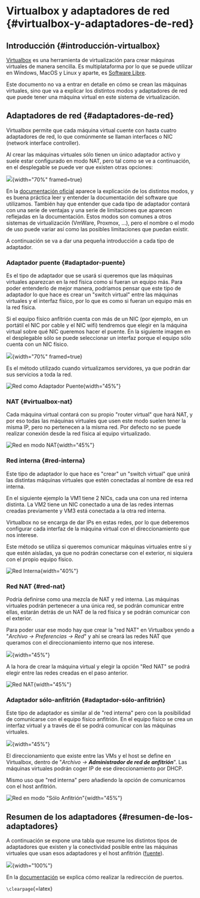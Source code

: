 
# Virtualbox y adaptadores de red {#virtualbox-y-adaptadores-de-red}

## Introducción {#introducción-virtualbox}

[Virtualbox](https://www.virtualbox.org/) es una herramienta de virtualización para crear máquinas virtuales de manera sencilla. Es multiplataforma por lo que se puede utilizar en Windows, MacOS y Linux y aparte, es [Software Libre](#software_libre).

Este documento no va a entrar en detalle en cómo se crean las máquinas virtuales, sino que va a explicar los distintos modos y adaptadores de red que puede tener una máquina virtual en este sistema de virtualización.

## Adaptadores de red {#adaptadores-de-red}

Virtualbox permite que cada máquina virtual cuente con hasta cuatro adaptadores de red, lo que comúnmente se llaman interfaces o NIC (network interface controller).

Al crear las máquinas virtuales sólo tienen un único adaptador activo y suele estar configurado en modo NAT, pero tal como se ve a continuación, en el desplegable se puede ver que existen otras opciones:

![](img/anexos/virtualbox_networking/virtualbox_1.png){width="70%" framed=true}

En la [documentación oficial](https://www.virtualbox.org/manual/ch06.html) aparece la explicación de los distintos modos, y es buena práctica leer y entender la documentación del software que utilizamos. También hay que entender que cada tipo de adaptador contará con una serie de ventajas y una serie de limitaciones que aparecen reflejadas en la documentación. Estos modos son comunes a otros sistemas de virtualización (VmWare, Proxmox, ...), pero el nombre o el modo de uso puede variar así como las posibles limitaciones que puedan existir.

A continuación se va a dar una pequeña introducción a cada tipo de adaptador.

### Adaptador puente {#adaptador-puente}

Es el tipo de adaptador que se usará si queremos que las máquinas virtuales aparezcan en la red física como si fueran un equipo más. Para poder entenderlo de mejor manera, podríamos pensar que este tipo de adaptador lo que hace es crear un "switch virtual" entre las máquinas virtuales y el interfaz físico, por lo que es como si fueran un equipo más en la red física.

Si el equipo físico anfitrión cuenta con más de un NIC (por ejemplo, en un portátil el NIC por cable y el NIC wifi) tendremos que elegir en la máquina virtual sobre qué NIC queremos hacer el puente. En la siguiente imagen en el desplegable sólo se puede seleccionar un interfaz porque el equipo sólo cuenta con un NIC físico.

![](img/anexos/virtualbox_networking/virtualbox_2.png){width="70%" framed=true}

Es el método utilizado cuando virtualizamos servidores, ya que podrán dar sus servicios a toda la red.

![Red como Adaptador Puente](img/anexos/virtualbox_networking/virtualbox-bridge.png){width="45%"}


### NAT {#virtualbox-nat}

Cada máquina virtual contará con su propio "router virtual" que hará NAT, y por eso todas las máquinas virtuales que usen este modo suelen tener la misma IP, pero no pertenecen a la misma red.
Por defecto no se puede realizar conexión desde la red física al equipo virtualizado.


![Red en modo NAT](img/anexos/virtualbox_networking/virtualbox-NAT.png){width="45%"}


### Red interna {#red-interna}

Este tipo de adaptador lo que hace es "crear" un "switch virtual" que unirá las distintas máquinas virtuales que estén conectadas al nombre de esa red interna.

En el siguiente ejemplo la VM1 tiene 2 NICs, cada una con una red interna distinta. La VM2 tiene un NIC conectado a una de las redes internas creadas previamente y VM3 está conectada a la otra red interna.

Virtualbox no se encarga de dar IPs en estas redes, por lo que deberemos configurar cada interfaz de la máquina virtual con el direccionamiento que nos interese.

Este método se utiliza si queremos comunicar máquinas virtuales entre sí y que estén aisladas, ya que no podrán conectarse con el exterior, ni siquiera con el propio equipo físico.


![Red Interna](img/anexos/virtualbox_networking/virtualbox-red_interna.png){width="40%"}


### Red NAT {#red-nat}

Podría definirse como una mezcla de NAT y red interna. Las máquinas virtuales podrán pertenecer a una única red, se podrán comunicar entre ellas, estarán detrás de un NAT de la red física y se podrán comunicar con el exterior.

Para poder usar ese modo hay que crear la "red NAT" en Virtualbox yendo a "*Archivo → Preferencias → Red*" y ahí se creará las redes NAT que queramos con el direccionamiento interno que nos interese.


![](img/anexos/virtualbox_networking/virtualbox-red-NAT_config.png){width="45%"}


A la hora de crear la máquina virtual y elegir la opción "Red NAT" se podrá elegir entre las redes creadas en el paso anterior.


![Red NAT](img/anexos/virtualbox_networking/virtualbox-red-NAT.png){width="45%"}


### Adaptador sólo-anfitrión {#adaptador-sólo-anfitrión}

Este tipo de adaptador es similar al de "red interna" pero con la posibilidad de comunicarse con el equipo físico anfitrión. En el equipo físico se crea un interfaz virtual y a través de él se podrá comunicar con las máquinas virtuales.



![](img/anexos/virtualbox_networking/virtualbox-host_only_nic.png){width="45%"}


El direccionamiento que existe entre las VMs y el host se define en Virtualbox, dentro de "*Archivo → **Administrador de red de anfitrión***". Las máquinas virtuales podrán coger IP de ese direccionamiento por DHCP.

Mismo uso que "red interna" pero añadiendo la opción de comunicarnos con el host anfitrión.


![Red en modo "Sólo Anfitrión"](img/anexos/virtualbox_networking/virtualbox-host_only.png){width="45%"}


## Resumen de los adaptadores {#resumen-de-los-adaptadores}

A continuación se expone una tabla que resume los distintos tipos de adaptadores que existen y la conectividad posible entre las máquinas virtuales que usan esos adaptadores y el host anfitrión ([fuente](https://www.virtualbox.org/manual/ch06.html#networkingmodes)).


![](img/anexos/virtualbox_networking/virtualbox_tabla.png){width="100%"}


En la [documentación](https://www.virtualbox.org/manual/ch06.html#natforward) se explica cómo realizar la redirección de puertos.

`\clearpage`{=latex}
